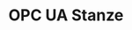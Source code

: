---
layout: article
title: OPC UA Stanze
description: 
  - Eine komplette Visualisierung einer Stanze mit hilfe von Daten eines OPC UA Servers. (Öffentlich verfügbar).
lang: de
weight: 500
isDraft: false
ref: OPC_UA_Punch
category:
image: OPC_UA_Punch_EN.png
download: OPC_UA_Punch_DE.pbmx
overview_description:
overview_benefits:
overview_data_sources:
---